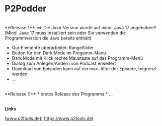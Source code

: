 # P2Podder

<br />
**Release 1**
    ==> Die Java-Version wurde auf mind. Java 17 angehoben!! (Mind. Java 17 muss installiert sein oder Sie verwenden die Programmversion die Java bereits enthält)

* Gui-Elemente überarbeitet: RangeSlider
* Button für den Dark Mode im Progamm-Menü
* Dark Mode mit Klick rechte Maustaste auf das Programm-Menü
* Dialog zum Anlegen/Ändern von Podcast erweitert
* Download von Episoden kann auf ein max. Alter der Episode, begrenzt werden
* … 

<br />
**Release 0**
* erstes Release des Programms
* ...

<br />
<br />

**Links**

[www.p2tools.de]( https://www.p2tools.de)
